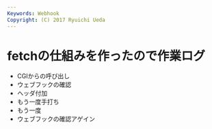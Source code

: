 ```yaml
---
Keywords: Webhook
Copyright: (C) 2017 Ryuichi Ueda
---
```


# fetchの仕組みを作ったので作業ログ

* CGIからの呼び出し
* ウェブフックの確認
* ヘッダ付加
* もう一度手打ち
* もう一度
* ウェブフックの確認アゲイン
